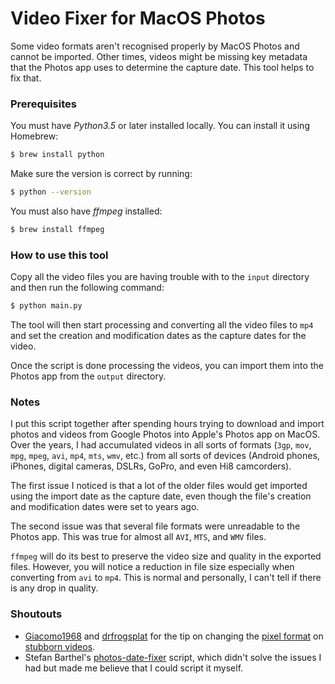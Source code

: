 # Video Fixer for MacOS Photos 
Some video formats aren't recognised properly by MacOS Photos and cannot be imported. Other times, videos might be missing key metadata that the Photos app uses to determine the capture date. This tool helps to fix that.

### Prerequisites
You must have *Python3.5* or later installed locally. You can install it using Homebrew:

```sh
$ brew install python
```

Make sure the version is correct by running:
```sh
$ python --version
```

You must also have *ffmpeg* installed:
```sh
$ brew install ffmpeg
```

### How to use this tool
Copy all the video files you are having trouble with to the `input` directory and then run the following command:

```sh
$ python main.py
```

The tool will then start processing and converting all the video files to `mp4` and set the creation and modification dates as the capture dates for the video. 

Once the script is done processing the videos, you can import them into the Photos app from the `output` directory.

### Notes
I put this script together after spending hours trying to download and import photos and videos from Google Photos into Apple's Photos app on MacOS. Over the years, I had accumulated videos in all sorts of formats (`3gp`, `mov`, `mpg`, `mpeg`, `avi`, `mp4`, `mts`, `wmv`, etc.) from all sorts of devices (Android phones, iPhones, digital cameras, DSLRs, GoPro, and even Hi8 camcorders).

The first issue I noticed is that a lot of the older files would get imported using the import date as the capture date, even though the file's creation and modification dates were set to years ago.

The second issue was that several file formats were unreadable to the Photos app. This was true for almost all `AVI`, `MTS`, and `WMV` files.

`ffmpeg` will do its best to preserve the video size and quality in the exported files. However, you will notice a reduction in file size especially when converting from `avi` to `mp4`. This is normal and personally, I can't tell if there is any drop in quality.

### Shoutouts
- [Giacomo1968](https://superuser.com/users/167207/giacomo1968) and [drfrogsplat](https://apple.stackexchange.com/users/1587/drfrogsplat) for the tip on changing the [pixel format](https://superuser.com/questions/820134/why-cant-quicktime-play-a-movie-file-encoded-by-ffmpeg) on [stubborn videos](https://apple.stackexchange.com/questions/166553/why-wont-video-from-ffmpeg-show-in-quicktime-imovie-or-quick-preview).
- Stefan Barthel's [photos-date-fixer](https://github.com/brtx/photos-date-fixer) script, which didn't solve the issues I had but made me believe that I could script it myself.